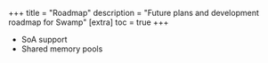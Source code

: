 +++
title = "Roadmap"
description = "Future plans and development roadmap for Swamp"
[extra]
toc = true
+++


- SoA support
- Shared memory pools
